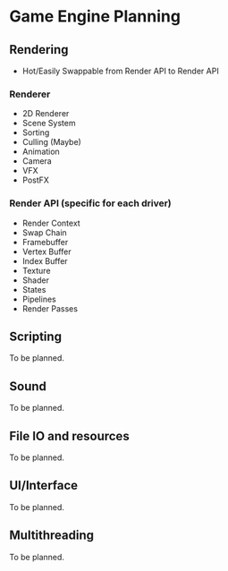# Game Engine Planning

## Rendering

- Hot/Easily Swappable from Render API to Render API

### Renderer
- 2D Renderer
- Scene System
- Sorting
- Culling (Maybe)
- Animation
- Camera
- VFX
- PostFX

### Render API (specific for each driver)
- Render Context
- Swap Chain
- Framebuffer
- Vertex Buffer
- Index Buffer
- Texture
- Shader
- States
- Pipelines
- Render Passes

## Scripting

To be planned.

## Sound

To be planned.

## File IO and resources

To be planned.

## UI/Interface

To be planned.

## Multithreading

To be planned.
